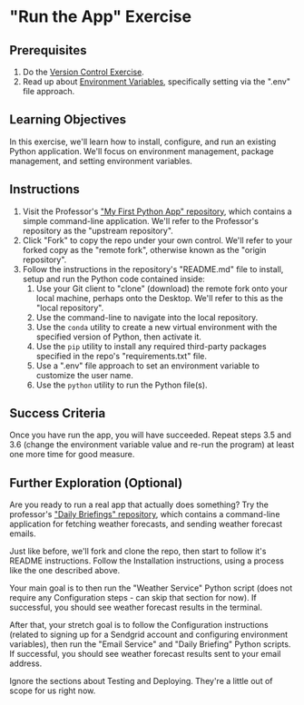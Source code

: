 # "Run the App" Exercise

## Prerequisites

  1. Do the [Version Control Exercise](/exercises/hello-world/version-control.md).
  2. Read up about [Environment Variables](/notes/environment-variables.md), specifically setting via the ".env" file approach.

## Learning Objectives

In this exercise, we'll learn how to install, configure, and run an existing Python application. We'll focus on environment management, package management, and setting environment variables.

## Instructions

  1. Visit the Professor's ["My First Python App" repository](https://github.com/prof-rossetti/my-first-python-app), which contains a simple command-line application. We'll refer to the Professor's repository as the "upstream repository".
  2. Click "Fork" to copy the repo under your own control. We'll refer to your forked copy as the "remote fork", otherwise known as the "origin repository".
  3. Follow the instructions in the repository's "README.md" file to install, setup and run the Python code contained inside:
     1. Use your Git client to "clone" (download) the remote fork onto your local machine, perhaps onto the Desktop. We'll refer to this as the "local repository".
     2. Use the command-line to navigate into the local repository.
     3. Use the `conda` utility to create a new virtual environment with the specified version of Python, then activate it.
     4. Use the `pip` utility to install any required third-party packages specified in the repo's "requirements.txt" file.
     5. Use a ".env" file approach to set an environment variable to customize the user name.
     6. Use the `python` utility to run the Python file(s).

## Success Criteria

Once you have run the app, you will have succeeded. Repeat steps 3.5 and 3.6 (change the environment variable value and re-run the program) at least one more time for good measure.

## Further Exploration (Optional)

Are you ready to run a real app that actually does something? Try the professor's ["Daily Briefings" repository](https://github.com/prof-rossetti/daily-briefings-py), which contains a command-line application for fetching weather forecasts, and sending weather forecast emails. 

Just like before, we'll fork and clone the repo, then start to follow it's README instructions. Follow the Installation instructions, using a process like the one described above.

Your main goal is to then run the "Weather Service" Python script (does not require any Configuration steps - can skip that section for now). If successful, you should see weather forecast results in the terminal.

After that, your stretch goal is to follow the Configuration instructions (related to signing up for a Sendgrid account and configuring environment variables), then run the "Email Service" and "Daily Briefing" Python scripts. If successful, you should see weather forecast results sent to your email address.

Ignore the sections about Testing and Deploying. They're a little out of scope for us right now.
